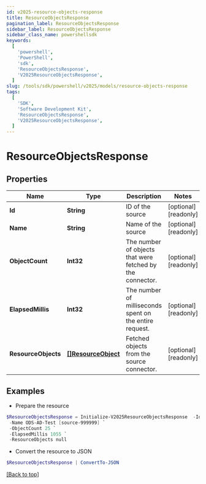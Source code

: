 ```yaml
---
id: v2025-resource-objects-response
title: ResourceObjectsResponse
pagination_label: ResourceObjectsResponse
sidebar_label: ResourceObjectsResponse
sidebar_class_name: powershellsdk
keywords:
  [
    'powershell',
    'PowerShell',
    'sdk',
    'ResourceObjectsResponse',
    'V2025ResourceObjectsResponse',
  ]
slug: /tools/sdk/powershell/v2025/models/resource-objects-response
tags:
  [
    'SDK',
    'Software Development Kit',
    'ResourceObjectsResponse',
    'V2025ResourceObjectsResponse',
  ]
---
```


# ResourceObjectsResponse

## Properties

| Name | Type | Description | Notes |
| --- | --- | --- | --- |
| **Id** | **String** | ID of the source | [optional] [readonly] |
| **Name** | **String** | Name of the source | [optional] [readonly] |
| **ObjectCount** | **Int32** | The number of objects that were fetched by the connector. | [optional] [readonly] |
| **ElapsedMillis** | **Int32** | The number of milliseconds spent on the entire request. | [optional] [readonly] |
| **ResourceObjects** | [**[]ResourceObject**](resource-object) | Fetched objects from the source connector. | [optional] [readonly] |

## Examples

- Prepare the resource

```powershell
$ResourceObjectsResponse = Initialize-V2025ResourceObjectsResponse  -Id 2c91808568c529c60168cca6f90c1313 `
 -Name ODS-AD-Test [source-999999] `
 -ObjectCount 25 `
 -ElapsedMillis 1055 `
 -ResourceObjects null
```

- Convert the resource to JSON

```powershell
$ResourceObjectsResponse | ConvertTo-JSON
```

[[Back to top]](#)
